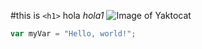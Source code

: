 #this is `<h1>` hola
_hola1_
![Image of Yaktocat](https://th.bing.com/th/id/OIP.H60z3_SUqPz6wYjv6_3DhQHaNy?rs=1&pid=ImgDetMain)

``` javascript
var myVar = "Hello, world!";
```
